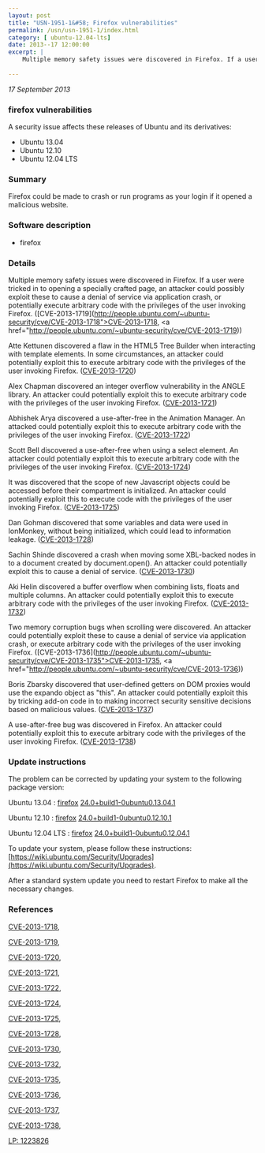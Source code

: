 ```yaml
---
layout: post
title: "USN-1951-1&#58; Firefox vulnerabilities"
permalink: /usn/usn-1951-1/index.html
category: [ ubuntu-12.04-lts]
date: 2013--17 12:00:00
excerpt: |
    Multiple memory safety issues were discovered in Firefox. If a user were tricked in to opening a specially crafted page, an attacker could possibly exploit these to cause a denial of service via application crash, or potentially execute arbitrary code with the privileges of the user invoking Firefox. ([CVE-2013-1719](http://people.ubuntu.com/~ubuntu-security/cve/CVE-2013-1718">CVE-2013-1718</a>, <a href="http://people.ubuntu.com/~ubuntu-security/cve/CVE-2013-1719))
    
--- 
```

 
 

*17 September 2013*

### firefox vulnerabilities

A security issue affects these releases of Ubuntu and its derivatives:

* Ubuntu 13.04
* Ubuntu 12.10
* Ubuntu 12.04 LTS

### Summary

Firefox could be made to crash or run programs as your login if it opened a malicious website.

### Software description

* firefox 

### Details

Multiple memory safety issues were discovered in Firefox. If a user were tricked in to opening a specially crafted page, an attacker could possibly exploit these to cause a denial of service via application crash, or potentially execute arbitrary code with the privileges of the user invoking Firefox. ([CVE-2013-1719](http://people.ubuntu.com/~ubuntu-security/cve/CVE-2013-1718">CVE-2013-1718</a>, <a href="http://people.ubuntu.com/~ubuntu-security/cve/CVE-2013-1719))

Atte Kettunen discovered a flaw in the HTML5 Tree Builder when interacting with template elements. In some circumstances, an attacker could potentially exploit this to execute arbitrary code with the privileges of the user invoking Firefox. ([CVE-2013-1720](http://people.ubuntu.com/~ubuntu-security/cve/CVE-2013-1720))

Alex Chapman discovered an integer overflow vulnerability in the ANGLE library. An attacker could potentially exploit this to execute arbitrary code with the privileges of the user invoking Firefox. ([CVE-2013-1721](http://people.ubuntu.com/~ubuntu-security/cve/CVE-2013-1721))

Abhishek Arya discovered a use-after-free in the Animation Manager. An attacked could potentially exploit this to execute arbitrary code with the privileges of the user invoking Firefox. ([CVE-2013-1722](http://people.ubuntu.com/~ubuntu-security/cve/CVE-2013-1722))

Scott Bell discovered a use-after-free when using a select element. An attacker could potentially exploit this to execute arbitrary code with the privileges of the user invoking Firefox. ([CVE-2013-1724](http://people.ubuntu.com/~ubuntu-security/cve/CVE-2013-1724))

It was discovered that the scope of new Javascript objects could be accessed before their compartment is initialized. An attacker could potentially exploit this to execute code with the privileges of the user invoking Firefox. ([CVE-2013-1725](http://people.ubuntu.com/~ubuntu-security/cve/CVE-2013-1725))

Dan Gohman discovered that some variables and data were used in IonMonkey, without being initialized, which could lead to information leakage. ([CVE-2013-1728](http://people.ubuntu.com/~ubuntu-security/cve/CVE-2013-1728))

Sachin Shinde discovered a crash when moving some XBL-backed nodes in to a document created by document.open(). An attacker could potentially exploit this to cause a denial of service. ([CVE-2013-1730](http://people.ubuntu.com/~ubuntu-security/cve/CVE-2013-1730))

Aki Helin discovered a buffer overflow when combining lists, floats and multiple columns. An attacker could potentially exploit this to execute arbitrary code with the privileges of the user invoking Firefox. ([CVE-2013-1732](http://people.ubuntu.com/~ubuntu-security/cve/CVE-2013-1732))

Two memory corruption bugs when scrolling were discovered. An attacker could potentially exploit these to cause a denial of service via application crash, or execute arbitrary code with the privileges of the user invoking Firefox. ([CVE-2013-1736](http://people.ubuntu.com/~ubuntu-security/cve/CVE-2013-1735">CVE-2013-1735</a>, <a href="http://people.ubuntu.com/~ubuntu-security/cve/CVE-2013-1736))

Boris Zbarsky discovered that user-defined getters on DOM proxies would use the expando object as &quot;this&quot;. An attacker could potentially exploit this by tricking add-on code in to making incorrect security sensitive decisions based on malicious values. ([CVE-2013-1737](http://people.ubuntu.com/~ubuntu-security/cve/CVE-2013-1737))

A use-after-free bug was discovered in Firefox. An attacker could potentially exploit this to execute arbitrary code with the privileges of the user invoking Firefox. ([CVE-2013-1738](http://people.ubuntu.com/~ubuntu-security/cve/CVE-2013-1738)) 

### Update instructions

The problem can be corrected by updating your system to the following package version:

Ubuntu 13.04
 : [firefox](https://launchpad.net/ubuntu/+source/firefox) <span> [24.0+build1-0ubuntu0.13.04.1](https://launchpad.net/ubuntu/+source/firefox/24.0+build1-0ubuntu0.13.04.1) </span> 

Ubuntu 12.10
 : [firefox](https://launchpad.net/ubuntu/+source/firefox) <span> [24.0+build1-0ubuntu0.12.10.1](https://launchpad.net/ubuntu/+source/firefox/24.0+build1-0ubuntu0.12.10.1) </span> 

Ubuntu 12.04 LTS
 : [firefox](https://launchpad.net/ubuntu/+source/firefox) <span> [24.0+build1-0ubuntu0.12.04.1](https://launchpad.net/ubuntu/+source/firefox/24.0+build1-0ubuntu0.12.04.1) </span> 

To update your system, please follow these instructions: [https://wiki.ubuntu.com/Security/Upgrades](https://wiki.ubuntu.com/Security/Upgrades).

After a standard system update you need to restart Firefox to make all the necessary changes. 

### References

 
 [CVE-2013-1718](http://people.ubuntu.com/~ubuntu-security/cve/CVE-2013-1718), 

 [CVE-2013-1719](http://people.ubuntu.com/~ubuntu-security/cve/CVE-2013-1719), 

 [CVE-2013-1720](http://people.ubuntu.com/~ubuntu-security/cve/CVE-2013-1720), 

 [CVE-2013-1721](http://people.ubuntu.com/~ubuntu-security/cve/CVE-2013-1721), 

 [CVE-2013-1722](http://people.ubuntu.com/~ubuntu-security/cve/CVE-2013-1722), 

 [CVE-2013-1724](http://people.ubuntu.com/~ubuntu-security/cve/CVE-2013-1724), 

 [CVE-2013-1725](http://people.ubuntu.com/~ubuntu-security/cve/CVE-2013-1725), 

 [CVE-2013-1728](http://people.ubuntu.com/~ubuntu-security/cve/CVE-2013-1728), 

 [CVE-2013-1730](http://people.ubuntu.com/~ubuntu-security/cve/CVE-2013-1730), 

 [CVE-2013-1732](http://people.ubuntu.com/~ubuntu-security/cve/CVE-2013-1732), 

 [CVE-2013-1735](http://people.ubuntu.com/~ubuntu-security/cve/CVE-2013-1735), 

 [CVE-2013-1736](http://people.ubuntu.com/~ubuntu-security/cve/CVE-2013-1736), 

 [CVE-2013-1737](http://people.ubuntu.com/~ubuntu-security/cve/CVE-2013-1737), 

 [CVE-2013-1738](http://people.ubuntu.com/~ubuntu-security/cve/CVE-2013-1738), 

 [LP: 1223826](https://launchpad.net/bugs/1223826)
 

